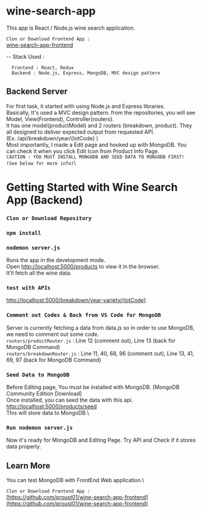 # wine-search-app

This app is React / Node.js wine search application.


`Clon or Download Frontend App : `\
[wine-search-app-frontend](https://github.com/proust01/wine-search-app-frontend)

-- Stack Used : 

      Frontend : React, Redux
      Backend : Node.js, Express, MongoDB, MVC design pattern
      
## Backend Server

For first task, it started with using Node.js and Express libraries. <br>
Basically, It's used a MVC design pattern. from the repositories, you will see Model, View(Frontend), Controller(routers).<br>
It has one model(productModel) and 2 routers (breakdown, product). They all designed to deliver expected output from requested API.
<br>(Ex. /api/breakdown/year/{lotCode} )\
Most importantly, I made a Edit page and hooked up with MongoDB. You can check it when you click Edit Icon from Product Info Page.\
`CAUTION : YOU MUST INSTALL MONGODB AND SEED DATA TO MONGODB FIRST! (See below for more info)`\


# Getting Started with Wine Search App (Backend)

### `Clon or Download Repository`

### `npm install`

### `nodemon server.js`

Runs the app in the development mode.\
Open [http://localhost:5000/products](http://localhost:5000/products) to view it in the browser.\
It'll fetch all the wine data.


### `test with APIs`

[http://localhost:5000/breakdown/year-variety/{lotCode}](http://localhost:5000/breakdown/year-variety/{lotCode})


### `Comment out Codes & Back from VS Code for MongoDB`

Server is currently fetching a data from data.js so in order to use MongoDB, we need to comment out some code.\
`routers/productRouter.js` : Line 12 (comment out), Line 13 (back for MongoDB Command)\
`routers/breakdownRouter.js` : Line 11, 40, 68, 96 (comment out), Line 13, 41, 69, 97 (back for MongoDB Command)

### `Seed Data to MongoDB`

Before Editing page, You must be installed with MongoDB. [MongoDB Community Edition Download]\
Once installed, you can seed the data with this api.\
[http://localhost:5000/products/seed](http://localhost:5000/products/seed)\
This will store data to MongoDB.\

### `Run nodemon server.js`

Now it's ready for MongoDB and Editing Page. Try API and Check if it stores data properly.

## Learn More

You can test MongoDB with FrontEnd Web application.\

`Clon or Download Frontend App : `\
[https://github.com/proust01/wine-search-app-frontend](https://github.com/proust01/wine-search-app-frontend)


